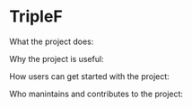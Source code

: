 # TripleF
What the project does:

Why the project is useful:

How users can get started with the project:

Who manintains and contributes to the project:

